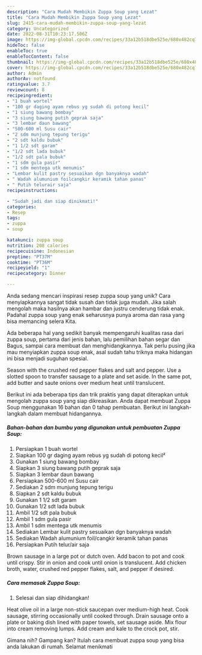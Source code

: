 ```yaml
---
description: "Cara Mudah Membikin Zuppa Soup yang Lezat"
title: "Cara Mudah Membikin Zuppa Soup yang Lezat"
slug: 2415-cara-mudah-membikin-zuppa-soup-yang-lezat
category: Uncategorized
date: 2022-08-31T10:23:17.506Z
image: https://img-global.cpcdn.com/recipes/33a12b518dbe525e/680x482cq70/zuppa-soup-foto-resep-utama.jpg
hideToc: false
enableToc: true
enableTocContent: false
thumbnail: https://img-global.cpcdn.com/recipes/33a12b518dbe525e/680x482cq70/zuppa-soup-foto-resep-utama.jpg
cover: https://img-global.cpcdn.com/recipes/33a12b518dbe525e/680x482cq70/zuppa-soup-foto-resep-utama.jpg
author: Admin
authorAv: notfound
ratingvalue: 3.7
reviewcount: 8
recipeingredient:
- "1 buah wortel"
- "100 gr daging ayam rebus yg sudah di potong kecil"
- "1 siung bawang bombay"
- "3 siung bawang putih geprak saja"
- "3 lembar daun bawang"
- "500-600 ml Susu cair"
- "2 sdm munjung tepung terigu"
- "2 sdt kaldu bubuk"
- "1 1/2 sdt garam"
- "1/2 sdt lada bubuk"
- "1/2 sdt pala bubuk"
- "1 sdm gula pasir"
- "1 sdm mentega utk menumis"
- "Lembar kulit pastry sesuaikan dgn banyaknya wadah"
- " Wadah alumunium foilcangkir keramik tahan panas"
- " Putih telurair saja"
recipeinstructions:

- "Sudah jadi dan siap dinikmati!"
categories:
- Resep
tags:
- zuppa
- soup

katakunci: zuppa soup 
nutrition: 208 calories
recipecuisine: Indonesian
preptime: "PT37M"
cooktime: "PT36M"
recipeyield: "1"
recipecategory: Dinner

---
```





Anda sedang mencari inspirasi resep zuppa soup yang unik? Cara menyiapkannya sangat tidak susah dan tidak juga mudah. Jika salah mengolah maka hasilnya akan hambar dan justru cenderung tidak enak. Padahal zuppa soup yang enak seharusnya punya aroma dan rasa yang bisa memancing selera Kita.





Ada beberapa hal yang sedikit banyak mempengaruhi kualitas rasa dari zuppa soup, pertama dari jenis bahan, lalu pemilihan bahan segar dan Bagus, sampai cara membuat dan menghidangkannya. Tak perlu pusing jika mau menyiapkan zuppa soup enak,      asal sudah tahu triknya maka hidangan ini bisa menjadi suguhan spesial.














Season with the crushed red pepper flakes and salt and pepper. Use a slotted spoon to transfer sausage to a plate and set aside. In the same pot, add butter and saute onions over medium heat until translucent.






Berikut ini ada beberapa tips dan trik praktis yang dapat diterapkan untuk mengolah zuppa soup yang siap dikreasikan. Anda dapat membuat Zuppa Soup menggunakan 16 bahan dan 0 tahap pembuatan. Berikut ini langkah-langkah dalam membuat hidangannya.

<!--inarticleads1-->

##### Bahan-bahan dan bumbu yang digunakan untuk pembuatan Zuppa Soup:

1. Persiapkan 1 buah wortel
1. Siapkan 100 gr daging ayam rebus yg sudah di potong kecil²
1. Gunakan 1 siung bawang bombay
1. Siapkan 3 siung bawang putih geprak saja
1. Siapkan 3 lembar daun bawang
1. Persiapkan 500-600 ml Susu cair
1. Sediakan 2 sdm munjung tepung terigu
1. Siapkan 2 sdt kaldu bubuk
1. Gunakan 1 1/2 sdt garam
1. Gunakan 1/2 sdt lada bubuk
1. Ambil 1/2 sdt pala bubuk
1. Ambil 1 sdm gula pasir
1. Ambil 1 sdm mentega utk menumis
1. Sediakan Lembar kulit pastry sesuaikan dgn banyaknya wadah
1. Sediakan  Wadah alumunium foil/cangkir keramik tahan panas
1. Persiapkan  Putih telur/air saja


Brown sausage in a large pot or dutch oven. Add bacon to pot and cook until crispy. Stir in onion and cook until onion is translucent. Add chicken broth, water, crushed red pepper flakes, salt, and pepper if desired. 

<!--inarticleads2-->

##### Cara memasak Zuppa Soup:


1. Selesai dan siap dihidangkan!

Heat olive oil in a large non-stick saucepan over medium-high heat. Cook sausage, stirring occasionally until cooked through. Drain sausage onto a plate or baking dish lined with paper towels, set sausage aside. Mix flour into cream removing lumps. Add cream and kale to the crock pot, stir. 

Gimana nih? Gampang kan? Itulah cara membuat zuppa soup yang bisa anda lakukan di rumah. Selamat menikmati
